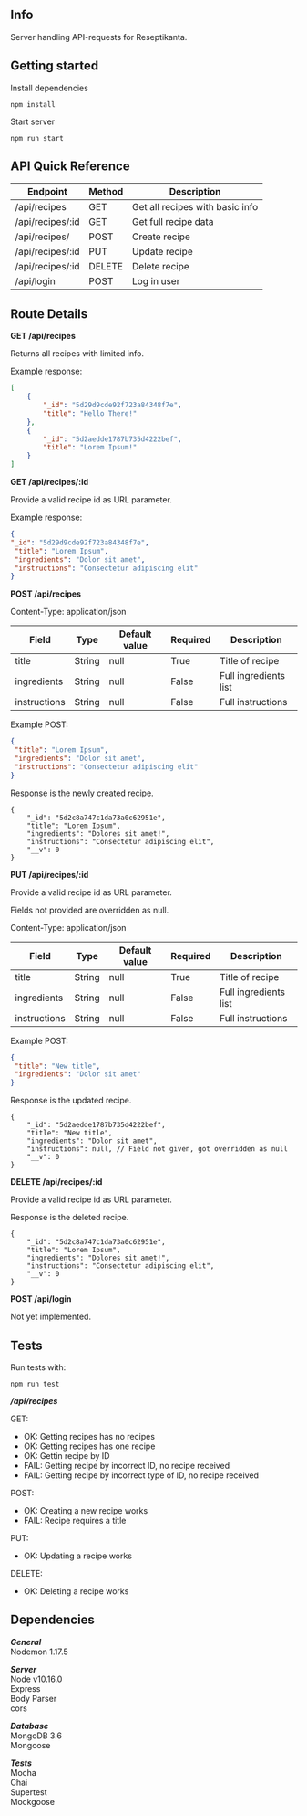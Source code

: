 **Info**
---
Server handling API-requests for Reseptikanta.

Getting started
---
Install dependencies
```
npm install
```

Start server
```
npm run start
```

API Quick Reference
---
| Endpoint | Method | Description |
| --- | --- | --- | 
| /api/recipes | GET | Get all recipes with basic info |
| /api/recipes/:id | GET | Get full recipe data |
| /api/recipes/ | POST | Create recipe |
| /api/recipes/:id | PUT | Update recipe |
| /api/recipes/:id | DELETE | Delete recipe |
| /api/login | POST | Log in user |

**Route Details**
---

**GET /api/recipes**  

Returns all recipes with limited info.

Example response:

```json
[
    {
        "_id": "5d29d9cde92f723a84348f7e",
        "title": "Hello There!"
    },
    {
        "_id": "5d2aedde1787b735d4222bef",
        "title": "Lorem Ipsum!"
    }
]
```

**GET /api/recipes/:id**  

Provide a valid recipe id as URL parameter.

Example response:

```json
{
"_id": "5d29d9cde92f723a84348f7e",
 "title": "Lorem Ipsum",
 "ingredients": "Dolor sit amet",
 "instructions": "Consectetur adipiscing elit"
}
```

**POST /api/recipes**  

Content-Type: application/json

| Field | Type | Default value | Required | Description |
| --- | --- | --- | --- | --- |
| title | String | null | True | Title of recipe |
| ingredients | String | null | False | Full ingredients list |
| instructions | String | null | False | Full instructions |


Example POST:

```json
{
 "title": "Lorem Ipsum",
 "ingredients": "Dolor sit amet",
 "instructions": "Consectetur adipiscing elit"
}
```

Response is the newly created recipe.
```
{
    "_id": "5d2c8a747c1da73a0c62951e",
    "title": "Lorem Ipsum",
    "ingredients": "Dolores sit amet!",
    "instructions": "Consectetur adipiscing elit",
    "__v": 0
}
```

**PUT /api/recipes/:id**  

Provide a valid recipe id as URL parameter.

Fields not provided are overridden as null.

Content-Type: application/json

| Field | Type | Default value | Required | Description |
| --- | --- | --- | --- | --- |
| title | String | null | True | Title of recipe |
| ingredients | String | null | False | Full ingredients list |
| instructions | String | null | False | Full instructions |

Example POST:

```json
{
 "title": "New title",
 "ingredients": "Dolor sit amet"
}
```

Response is the updated recipe.
```
{
    "_id": "5d2aedde1787b735d4222bef",
    "title": "New title",
    "ingredients": "Dolor sit amet",
    "instructions": null, // Field not given, got overridden as null
    "__v": 0
}
```

**DELETE /api/recipes/:id**  

Provide a valid recipe id as URL parameter.

Response is the deleted recipe.
```
{
    "_id": "5d2c8a747c1da73a0c62951e",
    "title": "Lorem Ipsum",
    "ingredients": "Dolores sit amet!",
    "instructions": "Consectetur adipiscing elit",
    "__v": 0
}
```

**POST /api/login**  

Not yet implemented.

Tests
---
Run tests with:
```
npm run test
```

***/api/recipes***  

GET:
- OK: Getting recipes has no recipes
- OK: Getting recipes has one recipe
- OK: Gettin recipe by ID
- FAIL: Getting recipe by incorrect ID, no recipe received
- FAIL: Getting recipe by incorrect type of ID, no recipe received

POST:
- OK: Creating a new recipe works
- FAIL: Recipe requires a title

PUT:
- OK: Updating a recipe works

DELETE:
- OK: Deleting a recipe works

Dependencies
---

***General***  
Nodemon 1.17.5

***Server***  
Node v10.16.0  
Express  
Body Parser  
cors  

***Database***  
MongoDB 3.6  
Mongoose

***Tests***  
Mocha  
Chai  
Supertest  
Mockgoose  
